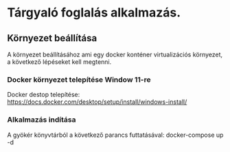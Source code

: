 # Tárgyaló foglalás alkalmazás.

## Környezet beállítása
A környezet beállításához ami egy docker konténer virtualizációs környezet, a következő lépéseket kell megtenni.

### Docker környezet telepítése Window 11-re
Docker destop telepítése:
https://docs.docker.com/desktop/setup/install/windows-install/

### Alkalmazás indítása
A gyökér könyvtárból a következő parancs futtatásával:
docker-compose up -d



